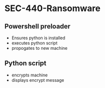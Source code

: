 # SEC-440-Ransomware

## Powershell preloader 
- Ensures python is installed
- executes python script
- propogates to new machine

## Python script
- encrypts machine
- displays encrypt message

